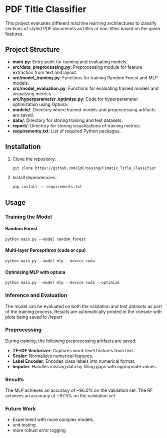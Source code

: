 # PDF Title Classifier

This project evaluates different machine learning architectures to classify sections of styled PDF documents as titles or non-titles based on the given features.

## Project Structure

- **main.py**: Entry point for training and evaluating models.
- **src/data_preprocessing.py**: Preprocessing module for feature extraction from text and layout.
- **src/model_training.py**: Functions for training Random Forest and MLP models.
- **src/model_evaluation.py**: Functions for evaluating trained models and visualizing metrics.
- **src/hyperparameter_optimise.py**: Code for hyperparameter optimization using Optuna.
- **models/**: Directory where trained models and preprocessing artifacts are saved.
- **data/**: Directory for storing training and test datasets.
- **report/**: Directory for storing visualizations of training metrics.
- **requirements.txt**: List of required Python packages.

## Installation

1. Clone the repository:
   ```bash
   git clone https://github.com/EdCrossing/Fimatix_Title_Classifier
2. Install dependencies:
   ```bash
   pip install -r requirements.txt

## Usage
### Training the Model
#### Random Forest
    python main.py --model random_forest
#### Multi-layer Perceptitron (cuda or cpu)
    python main.py --model mlp --device cuda 
#### Optimising MLP with optuna
    python main.py --model mlp --device cuda --optimize

### Inference and Evaluation
The model can be evaluated on both the validation and test datasets as part of the training process. Results are automatically printed in the console with plots being saved to /report

### Preprocessing
During training, the following preprocessing artifacts are saved:
- **TF-IDF Vectorizer**: Captures word-level features from text.
- **Scaler**: Normalizes numerical features.
- **Label Encoder**: Encodes class labels into numerical format.
- **Imputer**: Handles missing data by filling gaps with appropriate values.

### Results
The MLP achieves an accuracy of ~96.0% on the validation set.
The RF achieves an accuracy of ~97.5% on the validation set

### Future Work
- Experiment with more complex models.
- unit testing
- more robust error logging